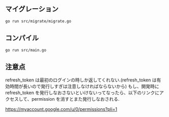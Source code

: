 ## マイグレーション

```
go run src/migrate/migrate.go
```

## コンパイル

```
go run src/main.go
```

## 注意点

refresh_token は最初のログインの時しか返してくれない.(refresh_token は有効時間が長いので発行しすぎは注意しなければならないから) もし、開発時に refresh_token を発行しなおさないといけないってなったら、以下のリンクにアクセスして、permission を消すとまた発行しなおされる.

https://myaccount.google.com/u/0/permissions?pli=1
